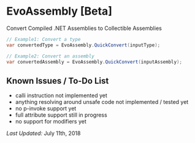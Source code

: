 # EvoAssembly [Beta]
Convert Compiled .NET Assemblies to Collectible Assemblies

```csharp
// Example1: Convert a type
var convertedType = EvoAssembly.QuickConvert(inputType);

// Example2: Convert an assembly
var convertedAssembly = EvoAssembly.QuickConvert(inputAssembly);
```

## Known Issues / To-Do List

* calli instruction not implemented yet
* anything resolving around unsafe code not implemented / tested yet
* no p-invoke support yet
* full attribute support still in progress
* no support for modifiers yet

*Last Updated:* July 11th, 2018
